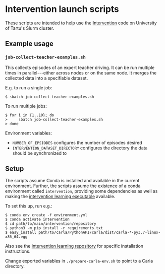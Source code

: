# Intervention launch scripts

These scripts are intended to help use the [Intervention](https://github.com/Beskhue/intervention) code on University of Tartu's Slurm cluster.

## Example usage

### `job-collect-teacher-examples.sh`

This collects episodes of an expert teacher driving.
It can be run multiple times in parallel---either across nodes or on the same node.
It merges the collected data into a specifiable dataset.

E.g. to run a single job:

```shell
$ sbatch job-collect-teacher-examples.sh
```

To run multiple jobs:

```shell
$ for i in {1..10}; do
>     sbatch job-collect-teacher-examples.sh
> done
```

Environment variables:

- `NUMBER_OF_EPSIODES` configures the number of episodes desired
- `INTERVENTION_DATASET_DIRECTORY` configures the directory the data should be synchronized to

## Setup

The scripts assume Conda is installed and available in the current environment.
Further, the scripts assume the existence of a conda environment called `intervention`,
providing some dependencies as well as making the [intervention learning executable](https://github.com/Beskhue/intervention/tree/master/scripts/intervention-learning) available.

To set this up, run e.g.:

```shell
$ conda env create -f environment.yml
$ conda activate intervention
$ cd path/to/main/intervention/repository
$ python3 -m pip install -r requirements.txt
$ easy_install path/to/carla/PythonAPI/carla/dist/carla-*-py3.7-linux-x86_64.egg
```

Also see the [intervention learning repository](https://github.com/Beskhue/intervention) for specific installation instructions.

Change exported variables in `./prepare-carla-env.sh` to point to a Carla directory.
